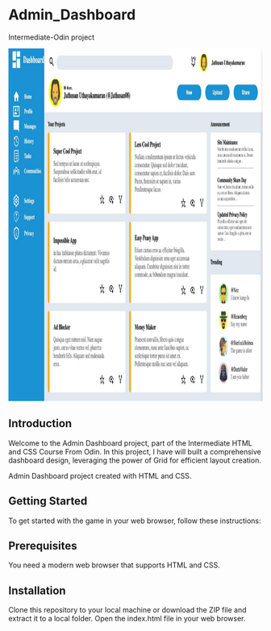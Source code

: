 # Admin_Dashboard

Intermediate-Odin project

<img src="image.png" alt="Alt text" width="800" height="700">

## Introduction

Welcome to the Admin Dashboard project, part of the Intermediate HTML and CSS Course From Odin. In this project, I have will built a comprehensive dashboard design, leveraging the power of Grid for efficient layout creation.

Admin Dashboard project created with HTML and CSS.

## Getting Started

To get started with the game in your web browser, follow these instructions:

## Prerequisites

You need a modern web browser that supports HTML and CSS.

## Installation

Clone this repository to your local machine or download the ZIP file and extract it to a local folder. Open the index.html file in your web browser.
